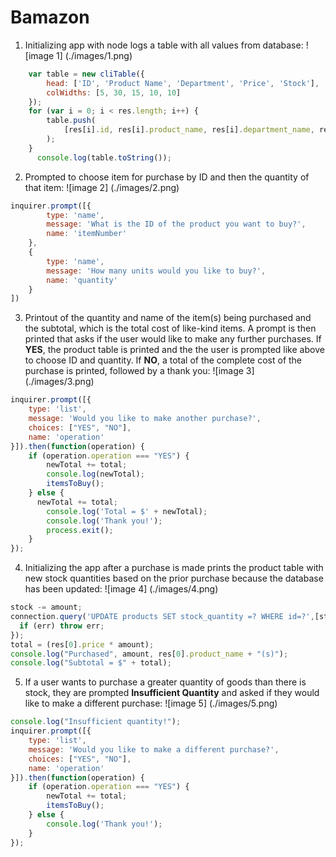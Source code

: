 # Bamazon
1. Initializing app with node logs a table with all values from database:
![image 1]
(./images/1.png)
```javascript
    var table = new cliTable({
        head: ['ID', 'Product Name', 'Department', 'Price', 'Stock'],
        colWidths: [5, 30, 15, 10, 10]
    });
    for (var i = 0; i < res.length; i++) {
        table.push(
            [res[i].id, res[i].product_name, res[i].department_name, res[i].price, res[i].stock_quantity]
        );
    }
      console.log(table.toString());
```
2. Prompted to choose item for purchase by ID and then the quantity of that item:
![image 2]
(./images/2.png)
```javascript
inquirer.prompt([{
        type: 'name',
        message: 'What is the ID of the product you want to buy?',
        name: 'itemNumber'
    },
    {
        type: 'name',
        message: 'How many units would you like to buy?',
        name: 'quantity'
    }
])
```
3. Printout of the quantity and name of the item(s) being purchased and the subtotal, which is the total cost of like-kind items.  A prompt is then printed that asks if the user would like to make any further purchases. If **YES**, the product table is printed and the the user is prompted like above to choose ID and quantity. If **NO**, a total of the complete cost of the purchase is printed, followed by a thank you:
![image 3]
(./images/3.png)
```javascript
inquirer.prompt([{
    type: 'list',
    message: 'Would you like to make another purchase?',
    choices: ["YES", "NO"],
    name: 'operation'
}]).then(function(operation) {
    if (operation.operation === "YES") {
        newTotal += total;
        console.log(newTotal);
        itemsToBuy();
    } else {
      newTotal += total;
        console.log('Total = $' + newTotal);
        console.log('Thank you!');
        process.exit();
    }
});
```
4. Initializing the app after a purchase is made prints the product table with new stock quantities based on the prior purchase because the database has been updated:
![image 4]
(./images/4.png)
```javascript
stock -= amount;
connection.query('UPDATE products SET stock_quantity =? WHERE id=?',[stock,itemNumber.itemNumber], function(err, res){
  if (err) throw err;
});
total = (res[0].price * amount);
console.log("Purchased", amount, res[0].product_name + "(s)");
console.log("Subtotal = $" + total);
```
5. If a user wants to purchase a greater quantity of goods than there is stock, they are prompted **Insufficient Quantity** and asked if they would like to make a different purchase:
![image 5]
(./images/5.png)
```javascript
console.log("Insufficient quantity!");
inquirer.prompt([{
    type: 'list',
    message: 'Would you like to make a different purchase?',
    choices: ["YES", "NO"],
    name: 'operation'
}]).then(function(operation) {
    if (operation.operation === "YES") {
        newTotal += total;
        itemsToBuy();
    } else {
        console.log('Thank you!');
    }
});
```
